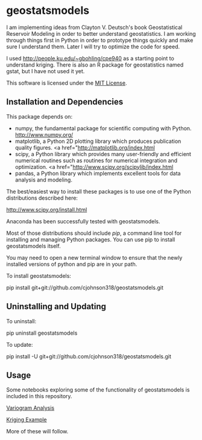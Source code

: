 geostatsmodels
==============

I am implementing ideas from Clayton V. Deutsch's book Geostatistical Reservoir Modeling in order to better understand geostatistics. I am working through things first in Python in order to prototype things quickly and make sure I understand them. Later I will try to optimize the code for speed.

I used http://people.ku.edu/~gbohling/cpe940 as a starting point to understand kriging. There is also an R package for geostatistics named gstat, but I have not used it yet.

This software is licensed under the [MIT License](http://opensource.org/licenses/MIT).

Installation and Dependencies
-----------------------------

This package depends on:
 * numpy, the fundamental package for scientific computing with Python. <a href="http://www.numpy.org/">http://www.numpy.org/</a>  
 * matplotlib, a Python 2D plotting library which produces publication quality figures. <a href="<a href="http://matplotlib.org/index.html">http://matplotlib.org/index.html</a>
 * scipy, a Python library which provides many user-friendly and efficient numerical routines such as routines for numerical integration and optimization. <a href="<a href="http://www.scipy.org/scipylib/index.html">http://www.scipy.org/scipylib/index.html</a>
 * pandas, a Python library which implements excellent tools for data analysis and modeling. 

The best/easiest way to install these packages is to use one of the Python distributions described here:

<a href="http://www.scipy.org/install.html">http://www.scipy.org/install.html</a>

Anaconda has been successfully tested with geostatsmodels.

Most of those distributions should include <em>pip</em>, a command line tool for installing and 
managing Python packages.  You can use pip to install geostatsmodels itself.  
 
You may need to open a new terminal window to ensure that the newly installed versions of python and pip
are in your path.

To install geostatsmodels:

pip install git+git://github.com/cjohnson318/geostatsmodels.git

Uninstalling and Updating
-------------------------

To uninstall:

pip uninstall geostatsmodels

To update:

pip install -U git+git://github.com/cjohnson318/geostatsmodels.git

Usage
------
Some notebooks exploring some of the functionality of geostatsmodels is included in this repository.  

[Variogram Analysis](http://nbviewer.ipython.org/github/cjohnson318/geostatsmodels/blob/master/notebooks/VariogramAnalysis.ipynb)

[Kriging Example](http://nbviewer.ipython.org/github/cjohnson318/geostatsmodels/blob/master/notebooks/KrigingExample.ipynb)

More of these will follow.

